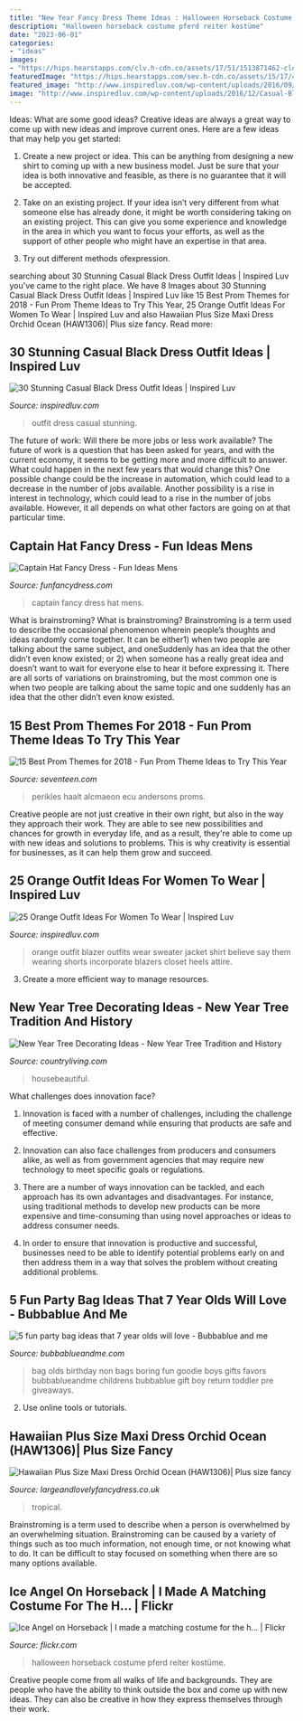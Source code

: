 ```yaml
---
title: "New Year Fancy Dress Theme Ideas : Halloween Horseback Costume Pferd Reiter Kostüme"
description: "Halloween horseback costume pferd reiter kostüme"
date: "2023-06-01"
categories:
- "ideas"
images:
- "https://hips.hearstapps.com/clv.h-cdn.co/assets/17/51/1513871462-clock-tree.jpg?crop=1.0xw:1xh;center,top&amp;resize=768:*"
featuredImage: "https://hips.hearstapps.com/sev.h-cdn.co/assets/15/17/4000x2000/landscape-1429546044-masquerade.jpg?resize=768:*"
featured_image: "http://www.inspiredluv.com/wp-content/uploads/2016/09/5-Orange-outfit-ideas-For-Women.jpg"
image: "http://www.inspiredluv.com/wp-content/uploads/2016/12/Casual-Black-Dress-Outfit-Ideas-27.jpg"
---
```



Ideas: What are some good ideas?
Creative ideas are always a great way to come up with new ideas and improve current ones. Here are a few ideas that may help you get started:
1. Create a new project or idea. This can be anything from designing a new shirt to coming up with a new business model. Just be sure that your idea is both innovative and feasible, as there is no guarantee that it will be accepted.

2. Take on an existing project. If your idea isn’t very different from what someone else has already done, it might be worth considering taking on an existing project. This can give you some experience and knowledge in the area in which you want to focus your efforts, as well as the support of other people who might have an expertise in that area.

3. Try out different methods ofexpression.

	

		
searching about 30 Stunning Casual Black Dress Outfit Ideas | Inspired Luv you've came to the right place. We have 8 Images about 30 Stunning Casual Black Dress Outfit Ideas | Inspired Luv like 15 Best Prom Themes for 2018 - Fun Prom Theme Ideas to Try This Year, 25 Orange Outfit Ideas For Women To Wear | Inspired Luv and also Hawaiian Plus Size Maxi Dress Orchid Ocean (HAW1306)| Plus size fancy. Read more:
		
    
## 30 Stunning Casual Black Dress Outfit Ideas | Inspired Luv

<img loading=lazy src="http://www.inspiredluv.com/wp-content/uploads/2016/12/Casual-Black-Dress-Outfit-Ideas-27.jpg" onerror="this.onerror=null;this.src='https://tse4.mm.bing.net/th?id=OIP.Q8uH4QcCWbPnCSRj7vZbeQAAAA&amp;pid=15.1';" alt="30 Stunning Casual Black Dress Outfit Ideas | Inspired Luv">

_Source: inspiredluv.com_

>outfit dress casual stunning. 

	

The future of work: Will there be more jobs or less work available?
The future of work is a question that has been asked for years, and with the current economy, it seems to be getting more and more difficult to answer. What could happen in the next few years that would change this? One possible change could be the increase in automation, which could lead to a decrease in the number of jobs available. Another possibility is a rise in interest in technology, which could lead to a rise in the number of jobs available. However, it all depends on what other factors are going on at that particular time.

    
## Captain Hat Fancy Dress - Fun Ideas Mens

<img loading=lazy src="http://www.funfancydress.com/media/catalog/product/S/M/SMF21734.jpg" onerror="this.onerror=null;this.src='https://tse2.mm.bing.net/th?id=OIP.cPID9t6PGkc6Z2FeSOkNAwHaKy&amp;pid=15.1';" alt="Captain Hat Fancy Dress - Fun Ideas Mens">

_Source: funfancydress.com_

>captain fancy dress hat mens. 

	

What is brainstroming?
What is brainstroming? Brainstroming is a term used to describe the occasional phenomenon wherein people’s thoughts and ideas randomly come together. It can be either1) when two people are talking about the same subject, and oneSuddenly has an idea that the other didn’t even know existed; or 2) when someone has a really great idea and doesn’t want to wait for everyone else to hear it before expressing it. There are all sorts of variations on brainstroming, but the most common one is when two people are talking about the same topic and one suddenly has an idea that the other didn’t even know existed.

    
## 15 Best Prom Themes For 2018 - Fun Prom Theme Ideas To Try This Year

<img loading=lazy src="https://hips.hearstapps.com/sev.h-cdn.co/assets/15/17/4000x2000/landscape-1429546044-masquerade.jpg?resize=768:*" onerror="this.onerror=null;this.src='https://tse4.mm.bing.net/th?id=OIP.zCFdYibqtZ2EmTbrKY1hDQHaDt&amp;pid=15.1';" alt="15 Best Prom Themes for 2018 - Fun Prom Theme Ideas to Try This Year">

_Source: seventeen.com_

>perikles haalt alcmaeon ecu andersons proms. 

	

Creative people are not just creative in their own right, but also in the way they approach their work. They are able to see new possibilities and chances for growth in everyday life, and as a result, they're able to come up with new ideas and solutions to problems. This is why creativity is essential for businesses, as it can help them grow and succeed.

    
## 25 Orange Outfit Ideas For Women To Wear | Inspired Luv

<img loading=lazy src="http://www.inspiredluv.com/wp-content/uploads/2016/09/5-Orange-outfit-ideas-For-Women.jpg" onerror="this.onerror=null;this.src='https://tse1.mm.bing.net/th?id=OIP.NlCx94sG1py9YBFxHH2jKQHaLH&amp;pid=15.1';" alt="25 Orange Outfit Ideas For Women To Wear | Inspired Luv">

_Source: inspiredluv.com_

>orange outfit blazer outfits wear sweater jacket shirt believe say them wearing shorts incorporate blazers closet heels attire. 

	

3. Create a more efficient way to manage resources.

    
## New Year Tree Decorating Ideas - New Year Tree Tradition And History

<img loading=lazy src="https://hips.hearstapps.com/clv.h-cdn.co/assets/17/51/1513871462-clock-tree.jpg?crop=1.0xw:1xh;center,top&amp;resize=768:*" onerror="this.onerror=null;this.src='https://tse3.mm.bing.net/th?id=OIP.v1uaSDuL3MYOBznBhfz_1AHaLH&amp;pid=15.1';" alt="New Year Tree Decorating Ideas - New Year Tree Tradition and History">

_Source: countryliving.com_

>housebeautiful. 

	

What challenges does innovation face?
1. Innovation is faced with a number of challenges, including the challenge of meeting consumer demand while ensuring that products are safe and effective.
2. Innovation can also face challenges from producers and consumers alike, as well as from government agencies that may require new technology to meet specific goals or regulations.

3. There are a number of ways innovation can be tackled, and each approach has its own advantages and disadvantages. For instance, using traditional methods to develop new products can be more expensive and time-consuming than using novel approaches or ideas to address consumer needs.

4. In order to ensure that innovation is productive and successful, businesses need to be able to identify potential problems early on and then address them in a way that solves the problem without creating additional problems.

    
## 5 Fun Party Bag Ideas That 7 Year Olds Will Love - Bubbablue And Me

<img loading=lazy src="https://bubbablueandme.com/wp-content/uploads/2016/01/5-non-boring-party-bag-ideas-for-kids-Bubbablue-and-me.jpg" onerror="this.onerror=null;this.src='https://tse1.mm.bing.net/th?id=OIP.gkiNpsQM48hHWf9NdWsl7wHaKo&amp;pid=15.1';" alt="5 fun party bag ideas that 7 year olds will love - Bubbablue and me">

_Source: bubbablueandme.com_

>bag olds birthday non bags boring fun goodie boys gifts favors bubbablueandme childrens bubbablue gift boy return toddler pre giveaways. 

	

2. Use online tools or tutorials.

    
## Hawaiian Plus Size Maxi Dress Orchid Ocean (HAW1306)| Plus Size Fancy

<img loading=lazy src="https://www.largeandlovelyfancydress.co.uk/ekmps/shops/largeand/images/hawaiian-maxi-dress-orchid-ocean-haw1306--5909-p.jpg" onerror="this.onerror=null;this.src='https://tse1.mm.bing.net/th?id=OIP.n48QMuadnNz40-8licN3vAHaNt&amp;pid=15.1';" alt="Hawaiian Plus Size Maxi Dress Orchid Ocean (HAW1306)| Plus size fancy">

_Source: largeandlovelyfancydress.co.uk_

>tropical. 

	

Brainstroming is a term used to describe when a person is overwhelmed by an overwhelming situation. Brainstroming can be caused by a variety of things such as too much information, not enough time, or not knowing what to do. It can be difficult to stay focused on something when there are so many options available.

    
## Ice Angel On Horseback | I Made A Matching Costume For The H… | Flickr

<img loading=lazy src="http://c1.staticflickr.com/5/4147/4839467672_ddf26629b8.jpg" onerror="this.onerror=null;this.src='https://tse1.mm.bing.net/th?id=OIP.fh-MuCvjwnlKjW2hSRnRCwAAAA&amp;pid=15.1';" alt="Ice Angel on Horseback | I made a matching costume for the h… | Flickr">

_Source: flickr.com_

>halloween horseback costume pferd reiter kostüme. 

	

Creative people come from all walks of life and backgrounds. They are people who have the ability to think outside the box and come up with new ideas. They can also be creative in how they express themselves through their work.

